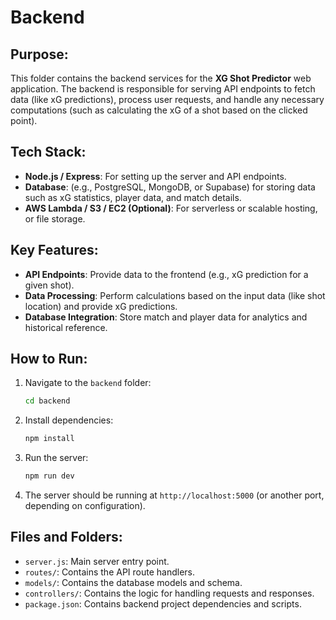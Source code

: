 # Backend

## Purpose:
This folder contains the backend services for the **XG Shot Predictor** web application. The backend is responsible for serving API endpoints to fetch data (like xG predictions), process user requests, and handle any necessary computations (such as calculating the xG of a shot based on the clicked point).

## Tech Stack:
- **Node.js / Express**: For setting up the server and API endpoints.
- **Database**: (e.g., PostgreSQL, MongoDB, or Supabase) for storing data such as xG statistics, player data, and match details.
- **AWS Lambda / S3 / EC2 (Optional)**: For serverless or scalable hosting, or file storage.

## Key Features:
- **API Endpoints**: Provide data to the frontend (e.g., xG prediction for a given shot).
- **Data Processing**: Perform calculations based on the input data (like shot location) and provide xG predictions.
- **Database Integration**: Store match and player data for analytics and historical reference.

## How to Run:
1. Navigate to the `backend` folder:
    ```bash
    cd backend
    ```
2. Install dependencies:
    ```bash
    npm install
    ```
3. Run the server:
    ```bash
    npm run dev
    ```
4. The server should be running at `http://localhost:5000` (or another port, depending on configuration).

## Files and Folders:
- `server.js`: Main server entry point.
- `routes/`: Contains the API route handlers.
- `models/`: Contains the database models and schema.
- `controllers/`: Contains the logic for handling requests and responses.
- `package.json`: Contains backend project dependencies and scripts.
